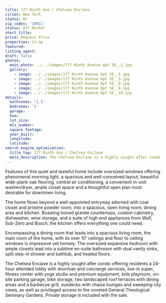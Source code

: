 ```yaml
---
title: 177 Ninth Ave / Chelsea Enclave
cities: New York
states: NY
zip_codes: '10011'
status: Off Market
short_title:
price: Request Price
properties: Co-op
featured:
listing_agent:
draft: false
photos:
  main_photo: ../../images/177 Ninth Avenue Apt 5E__1.jpg
  gallery:
    - image: ../../images/177 Ninth Avenue Apt 5E__1.jpg
    - image: ../../images/177 Ninth Avenue Apt 5E__3.jpg
    - image: ../../images/177 Ninth Avenue Apt 5E__8.jpg
    - image: ../../images/177 Ninth Avenue Apt 5E__9.jpg
    - image: ../../images/177 Ninth Avenue Apt 5E__10.jpg
details:
  bathrooms: '1.5'
  bedrooms: '1'
  garage:
  hoa:
  lot_size:
  mls_number:
  square_footage:
  year_built:
  longitude:
  latitude:
search_engine_optimization:
  title_tag: 177 Ninth Ave / Chelsea Enclave
  meta_description: The Chelsea Enclave is a highly sought-after condo offering residents a 24-hour attended lobby with doorman and concierge services, live-in super, fitness center with yoga studio and premium equipment
---
```

Features of this quiet and tasteful home include oversized windows offering phenomenal morning light, a spacious and well-conceived layout, beautiful wide-plank oak flooring, central air conditioning, a convenient in-unit washer/dryer, ample closet space and a thoughtful open plan most desirable for downtown living.

The home flows beyond a well-appointed entryway adorned with coat closet and pristine powder room, into a spacious, open living room, dining area and kitchen. Boasting honed granite countertops, custom cabinetry, dishwasher, wine storage, and a suite of high end appliances from Wolf, Sub-Zero and Bosch, the kitchen offers everything one could need.

Encompassing a dining room that leads into a spacious living room, the main room of the home, with its over 10’ ceilings and floor to ceiling windows is impressive yet homely. The oversized expansive bedroom with ample closets lead into a sublime en-suite bathroom with dual vanity sinks, split step-in shower and bathtub, and heated floors.

The Chelsea Enclave is a highly sought-after condo offering residents a 24-hour attended lobby with doorman and concierge services, live-in super, fitness center with yoga studio and premium equipment, kids playroom, on-site parking garage, bike storage, two landscaped roof terraces with dining areas and a barbecue grill, sundecks with chaise lounges and sweeping city views, as well as privileged access to the coveted General Theological Seminary Gardens. Private storage is included with the sale.